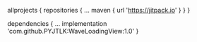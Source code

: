 allprojects {
    repositories {
        ...
        maven { url 'https://jitpack.io' }
    }
}

dependencies {
    ...
    implementation 'com.github.PYJTLK:WaveLoadingView:1.0' 
}
